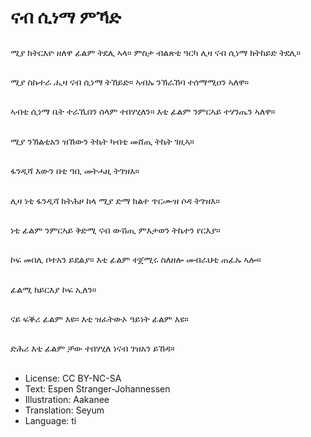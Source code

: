 # ናብ ሲነማ ምኻድ

##
ሚያ ክትርእዮ ዘለዋ ፊልም ትደሊ ኣላ። ምስታ ብልጽቲ ዓርካ ሊዛ ናብ ሲነማ ክትከይድ ትደሊ።

##
ሚያ ስኩተራ ሒዛ ናብ ሲነማ ትኸይድ። ኣብኡ ንኽራኸባ ተሰማሚዐን ኣለዋ።

##
ኣብቲ ሲነማ ቤት ተራኺበን ሰላም ተበሃሂለን። እቲ ፊልም ንምርኣይ ተሃንጤን ኣለዋ።

##
ሚያ ንኽልቲአን ዝኸውን ትኬት ካብቲ መሸጢ ትኬት ገዚኣ።

##
ፋንዲሻ እውን በቲ ዓቢ መትሓዚ ትገዝእ።

##
ሊዛ ነቲ ፋንዲሻ ክትሕዞ ከላ ሚያ ድማ ክልተ ጥርሙዝ ሶዳ ትገዝእ።

##
ነቲ ፊልም ንምርኣይ ቅድሚ ናብ ውሽጢ ምእታወን ትኬተን የርእያ።

##
ኮፍ መበሊ ቦተአን ይደልያ። እቲ ፊልም ተጀሚሩ ስለዘሎ መብራህቲ ጠፊኡ ኣሎ።

##
ፊልሚ ክይርእያ ኮፍ ኢለን።

##
ናይ ፍቕሪ ፊልም እዩ። እቲ ዝፈትውኦ ዓይነት ፊልም እዩ።

##
ድሕሪ እቲ ፊልም ቻው ተበሃሂለ ነናብ ገዝአን ይኸዳ።

##
* License: CC BY-NC-SA
* Text: Espen Stranger-Johannessen
* Illustration: Aakanee
* Translation: Seyum
* Language: ti
